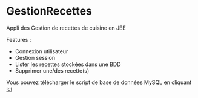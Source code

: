GestionRecettes
===============

Appli des Gestion de recettes de cuisine en JEE

Features :
- Connexion utilisateur
- Gestion session
- Lister les recettes stockées dans une BDD
- Supprimer une/des recette(s)

Vous pouvez télécharger le script de base de données MySQL en cliquant <a href="http://dev.baptistebilly.com/BDD_GestionRecettes_mysql.sql">ici</a>
